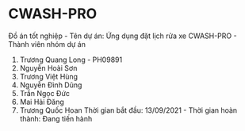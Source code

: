 # CWASH-PRO
Đồ án tốt nghiệp - 
 Tên dự án: Ứng dụng đặt lịch rửa xe CWASH-PRO - 
  Thành viên nhóm dự án
1. Trương Quang Long - PH09891
2. Nguyễn Hoài Sơn
3. Trương Việt Hùng
4. Nguyễn Đình Dũng
5. Trần Ngọc Đức
6. Mai Hải Đăng
7. Trương Quốc Hoan
Thời gian bắt đầu: 13/09/2021 -
Thời gian hoàn thành: Đang tiến hành
